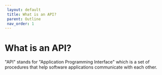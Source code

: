 ```yaml
---
 layout: default
 title: What is an API?
 parent: Outline
 nav_order: 1
---
```


 # What is an API?

"API" stands for "Application Programming Interface" which is a set of procedures that help software applications communicate with each other.
